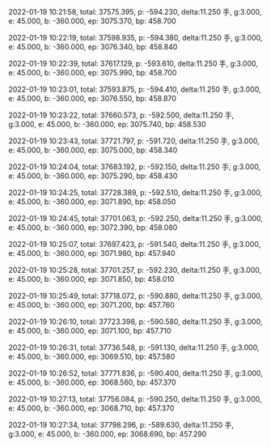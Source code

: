 2022-01-19 10:21:58, total: 37575.395, p: -594.230, delta:11.250 手, g:3.000, e: 45.000, b: -360.000, ep: 3075.370, bp: 458.700

2022-01-19 10:22:19, total: 37598.935, p: -594.380, delta:11.250 手, g:3.000, e: 45.000, b: -360.000, ep: 3076.340, bp: 458.840

2022-01-19 10:22:39, total: 37617.129, p: -593.610, delta:11.250 手, g:3.000, e: 45.000, b: -360.000, ep: 3075.990, bp: 458.700

2022-01-19 10:23:01, total: 37593.875, p: -594.410, delta:11.250 手, g:3.000, e: 45.000, b: -360.000, ep: 3076.550, bp: 458.870

2022-01-19 10:23:22, total: 37660.573, p: -592.500, delta:11.250 手, g:3.000, e: 45.000, b: -360.000, ep: 3075.740, bp: 458.530

2022-01-19 10:23:43, total: 37721.797, p: -591.720, delta:11.250 手, g:3.000, e: 45.000, b: -360.000, ep: 3075.000, bp: 458.340

2022-01-19 10:24:04, total: 37683.192, p: -592.150, delta:11.250 手, g:3.000, e: 45.000, b: -360.000, ep: 3075.290, bp: 458.430

2022-01-19 10:24:25, total: 37728.389, p: -592.510, delta:11.250 手, g:3.000, e: 45.000, b: -360.000, ep: 3071.890, bp: 458.050

2022-01-19 10:24:45, total: 37701.063, p: -592.250, delta:11.250 手, g:3.000, e: 45.000, b: -360.000, ep: 3072.390, bp: 458.080

2022-01-19 10:25:07, total: 37697.423, p: -591.540, delta:11.250 手, g:3.000, e: 45.000, b: -360.000, ep: 3071.980, bp: 457.940

2022-01-19 10:25:28, total: 37701.257, p: -592.230, delta:11.250 手, g:3.000, e: 45.000, b: -360.000, ep: 3071.850, bp: 458.010

2022-01-19 10:25:49, total: 37718.072, p: -590.880, delta:11.250 手, g:3.000, e: 45.000, b: -360.000, ep: 3071.200, bp: 457.760

2022-01-19 10:26:10, total: 37723.398, p: -590.580, delta:11.250 手, g:3.000, e: 45.000, b: -360.000, ep: 3071.100, bp: 457.710

2022-01-19 10:26:31, total: 37736.548, p: -591.130, delta:11.250 手, g:3.000, e: 45.000, b: -360.000, ep: 3069.510, bp: 457.580

2022-01-19 10:26:52, total: 37771.836, p: -590.400, delta:11.250 手, g:3.000, e: 45.000, b: -360.000, ep: 3068.560, bp: 457.370

2022-01-19 10:27:13, total: 37756.084, p: -590.250, delta:11.250 手, g:3.000, e: 45.000, b: -360.000, ep: 3068.710, bp: 457.370

2022-01-19 10:27:34, total: 37798.296, p: -589.630, delta:11.250 手, g:3.000, e: 45.000, b: -360.000, ep: 3068.690, bp: 457.290